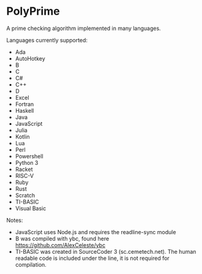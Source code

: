 # PolyPrime
A prime checking algorithm implemented in many languages.

Languages currently supported:
- Ada
- AutoHotkey
- B
- C
- C#
- C++
- D
- Excel
- Fortran
- Haskell
- Java
- JavaScript
- Julia
- Kotlin
- Lua
- Perl
- Powershell
- Python 3
- Racket
- RISC-V
- Ruby
- Rust
- Scratch
- TI-BASIC
- Visual Basic


Notes:
- JavaScript uses Node.js and requires the readline-sync module
- B was compiled with ybc, found here https://github.com/AlexCeleste/ybc
- TI-BASIC was created in SourceCoder 3 (sc.cemetech.net). The human readable code is included under the line, it is not required for compilation.